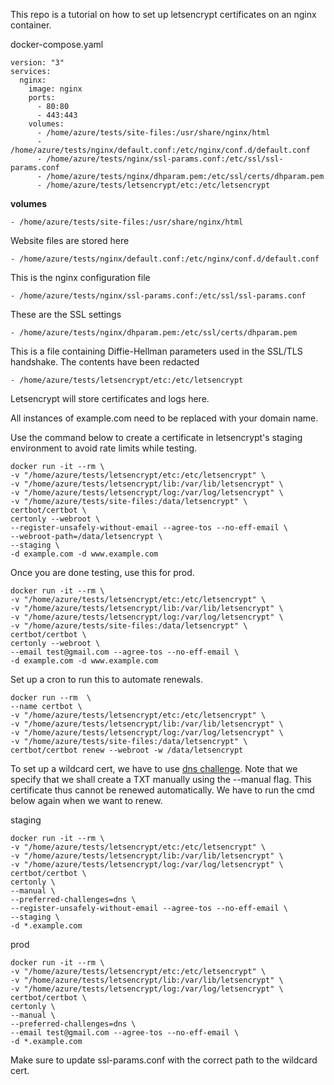 
This repo is a tutorial on how to set up letsencrypt certificates on an nginx container.

docker-compose.yaml

    version: "3"
    services:
      nginx:
        image: nginx
        ports:
          - 80:80
          - 443:443
        volumes:
          - /home/azure/tests/site-files:/usr/share/nginx/html
          - /home/azure/tests/nginx/default.conf:/etc/nginx/conf.d/default.conf
          - /home/azure/tests/nginx/ssl-params.conf:/etc/ssl/ssl-params.conf
          - /home/azure/tests/nginx/dhparam.pem:/etc/ssl/certs/dhparam.pem
          - /home/azure/tests/letsencrypt/etc:/etc/letsencrypt

**volumes**

`- /home/azure/tests/site-files:/usr/share/nginx/html`

Website files are stored here

`- /home/azure/tests/nginx/default.conf:/etc/nginx/conf.d/default.conf`

This is the nginx configuration file

`- /home/azure/tests/nginx/ssl-params.conf:/etc/ssl/ssl-params.conf`

These are the SSL settings

`- /home/azure/tests/nginx/dhparam.pem:/etc/ssl/certs/dhparam.pem`

This is a file containing Diffie-Hellman parameters used in the SSL/TLS handshake. The contents have been redacted
 
`- /home/azure/tests/letsencrypt/etc:/etc/letsencrypt`

Letsencrypt will store certificates and logs here.

All instances of example.com need to be replaced with your domain name.

Use the command below to create a certificate in letsencrypt's staging environment to avoid rate limits while testing.

    docker run -it --rm \
    -v "/home/azure/tests/letsencrypt/etc:/etc/letsencrypt" \
    -v "/home/azure/tests/letsencrypt/lib:/var/lib/letsencrypt" \
    -v "/home/azure/tests/letsencrypt/log:/var/log/letsencrypt" \
    -v "/home/azure/tests/site-files:/data/letsencrypt" \
    certbot/certbot \
    certonly --webroot \
    --register-unsafely-without-email --agree-tos --no-eff-email \
    --webroot-path=/data/letsencrypt \
    --staging \
    -d example.com -d www.example.com

Once you are done testing, use this for prod.

    docker run -it --rm \
    -v "/home/azure/tests/letsencrypt/etc:/etc/letsencrypt" \
    -v "/home/azure/tests/letsencrypt/lib:/var/lib/letsencrypt" \
    -v "/home/azure/tests/letsencrypt/log:/var/log/letsencrypt" \
    -v "/home/azure/tests/site-files:/data/letsencrypt" \
    certbot/certbot \
    certonly --webroot \
    --email test@gmail.com --agree-tos --no-eff-email \
    -d example.com -d www.example.com

Set up a cron to run this to automate renewals.

    docker run --rm  \
    --name certbot \
    -v "/home/azure/tests/letsencrypt/etc:/etc/letsencrypt" \
    -v "/home/azure/tests/letsencrypt/lib:/var/lib/letsencrypt" \
    -v "/home/azure/tests/letsencrypt/log:/var/log/letsencrypt" \
    -v "/home/azure/tests/site-files:/data/letsencrypt" \
    certbot/certbot renew --webroot -w /data/letsencrypt  

To set up a wildcard cert, we have to use [dns challenge](https://letsencrypt.org/docs/challenge-types/). Note that we specify that we shall create a TXT manually using the --manual flag. This certificate thus cannot be renewed automatically. We have to run the cmd below again when we want to renew.

staging

    docker run -it --rm \
    -v "/home/azure/tests/letsencrypt/etc:/etc/letsencrypt" \
    -v "/home/azure/tests/letsencrypt/lib:/var/lib/letsencrypt" \
    -v "/home/azure/tests/letsencrypt/log:/var/log/letsencrypt" \
    certbot/certbot \
    certonly \
    --manual \
    --preferred-challenges=dns \
    --register-unsafely-without-email --agree-tos --no-eff-email \
    --staging \
    -d *.example.com


prod

    docker run -it --rm \
    -v "/home/azure/tests/letsencrypt/etc:/etc/letsencrypt" \
    -v "/home/azure/tests/letsencrypt/lib:/var/lib/letsencrypt" \
    -v "/home/azure/tests/letsencrypt/log:/var/log/letsencrypt" \
    certbot/certbot \
    certonly \
    --manual \
    --preferred-challenges=dns \
    --email test@gmail.com --agree-tos --no-eff-email \
    -d *.example.com 

Make sure to update ssl-params.conf with the correct path to the wildcard cert.